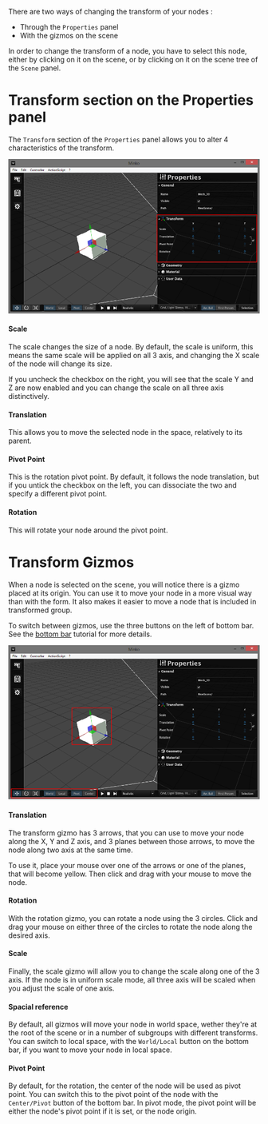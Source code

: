 There are two ways of changing the transform of your nodes :

-   Through the `Properties` panel
-   With the gizmos on the scene

In order to change the transform of a node, you have to select this node, either by clicking on it on the scene, or by clicking on it on the scene tree of the `Scene` panel.

Transform section on the Properties panel
=========================================

The `Transform` section of the `Properties` panel allows you to alter 4 characteristics of the transform.

![](images/Transform_panel.png "images/Transform_panel.png")

#### Scale

The scale changes the size of a node. By default, the scale is uniform, this means the same scale will be applied on all 3 axis, and changing the X scale of the node will change its size.

If you uncheck the checkbox on the right, you will see that the scale Y and Z are now enabled and you can change the scale on all three axis distinctively.

#### Translation

This allows you to move the selected node in the space, relatively to its parent.

#### Pivot Point

This is the rotation pivot point. By default, it follows the node translation, but if you untick the checkbox on the left, you can dissociate the two and specify a different pivot point.

#### Rotation

This will rotate your node around the pivot point.

Transform Gizmos
================

When a node is selected on the scene, you will notice there is a gizmo placed at its origin. You can use it to move your node in a more visual way than with the form. It also makes it easier to move a node that is included in transformed group.

To switch between gizmos, use the three buttons on the left of bottom bar. See the [bottom bar](The_bottom_bar#Transform_gizmos.md) tutorial for more details.

![](images/Transform_gizmos.png "images/Transform_gizmos.png")

#### Translation

The transform gizmo has 3 arrows, that you can use to move your node along the X, Y and Z axis, and 3 planes between those arrows, to move the node along two axis at the same time.

To use it, place your mouse over one of the arrows or one of the planes, that will become yellow. Then click and drag with your mouse to move the node.

#### Rotation

With the rotation gizmo, you can rotate a node using the 3 circles. Click and drag your mouse on either three of the circles to rotate the node along the desired axis.

#### Scale

Finally, the scale gizmo will allow you to change the scale along one of the 3 axis. If the node is in uniform scale mode, all three axis will be scaled when you adjust the scale of one axis.

#### Spacial reference

By default, all gizmos will move your node in world space, wether they're at the root of the scene or in a number of subgroups with different transforms. You can switch to local space, with the `World/Local` button on the bottom bar, if you want to move your node in local space.

#### Pivot Point

By default, for the rotation, the center of the node will be used as pivot point. You can switch this to the pivot point of the node with the `Center/Pivot` button of the bottom bar. In pivot mode, the pivot point will be either the node's pivot point if it is set, or the node origin.

